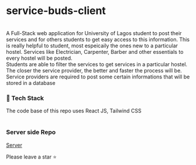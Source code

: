 # service-buds-client
<br>
A Full-Stack web application for University of Lagos student to post their services and for others students to get easy access to this information. 
This is really helpful to student, most espeicaily the ones new to a particular hostel. Services like Electrician, Carpenter, Barber and other essentials to every hostel will be posted. <br>
Students are able to filter the services to get services in a particular hostel. The closer the service provider, the better and faster the process will be.<br>
Service providers are required to post some certain informations that will be stored in a database

### 🔖 Tech Stack
The code base of this repo uses React JS, Tailwind CSS <br> <br>

### Server side Repo
<a href="https://github.com/Yagazie-davidson/service-buds-server">Server</a>

Please leave a star ⭐️

